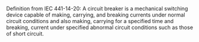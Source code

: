 ﻿Definition from IEC 441-14-20: A circuit breaker is a mechanical switching device capable of making, carrying, and breaking currents under normal circuit conditions and also making, carrying for a specified time and breaking, current under specified abnormal circuit conditions such as those of short circuit.
